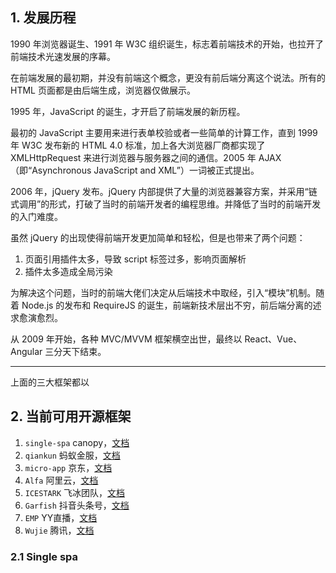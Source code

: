 ## 1. 发展历程

1990 年浏览器诞生、1991 年 W3C 组织诞生，标志着前端技术的开始，也拉开了前端技术光速发展的序幕。

在前端发展的最初期，并没有前端这个概念，更没有前后端分离这个说法。所有的 HTML 页面都是由后端生成，浏览器仅做展示。

1995 年，JavaScript 的诞生，才开启了前端发展的新历程。

最初的 JavaScript 主要用来进行表单校验或者一些简单的计算工作，直到 1999 年 W3C 发布新的 HTML 4.0 标准，加上各大浏览器厂商都实现了 XMLHttpRequest 来进行浏览器与服务器之间的通信。2005 年 AJAX（即“Asynchronous JavaScript and XML”）一词被正式提出。

2006 年，jQuery 发布。jQuery 内部提供了大量的浏览器兼容方案，并采用“链式调用”的形式，打破了当时的前端开发者的编程思维。并降低了当时的前端开发的入门难度。

虽然 jQuery 的出现使得前端开发更加简单和轻松，但是也带来了两个问题：

1. 页面引用插件太多，导致 script 标签过多，影响页面解析
2. 插件太多造成全局污染

为解决这个问题，当时的前端大佬们决定从后端技术中取经，引入“模块”机制。随着 Node.js 的发布和 RequireJS 的诞生，前端新技术层出不穷，前后端分离的述求愈演愈烈。

从 2009 年开始，各种 MVC/MVVM 框架横空出世，最终以 React、Vue、Angular 三分天下结束。

---

上面的三大框架都以

## 2. 当前可用开源框架

1. `single-spa` canopy，[文档](https://zh-hans.single-spa.js.org/docs/getting-started-overview)
2. `qiankun` 蚂蚁金服，[文档](https://qiankun.umijs.org/zh)
3. `micro-app` 京东，[文档](https://zeroing.jd.com/micro-app/docs.html#/)
4. `Alfa` 阿里云，[文档](https://alfajs.io/docs/intro.html)
5. `ICESTARK` 飞冰团队，[文档](https://icestark.gitee.io/docs/guide/)
6. `Garfish` 抖音头条号，[文档](https://www.garfishjs.org/guide/)
7. `EMP` YY直播，[文档](https://emp2.netlify.app/)
8. `Wujie` 腾讯，[文档](https://wujie-micro.github.io/doc/)



### 2.1 Single spa
